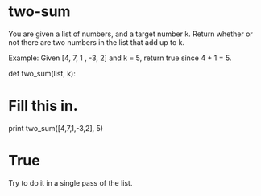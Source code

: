 # two-sum

You are given a list of numbers, and a target number k. Return whether or not there are two numbers in the list that add up to k.

Example:
Given [4, 7, 1 , -3, 2] and k = 5, 
return true since 4 + 1 = 5.

def two_sum(list, k):
  # Fill this in.

print two_sum([4,7,1,-3,2], 5)
# True

Try to do it in a single pass of the list.
